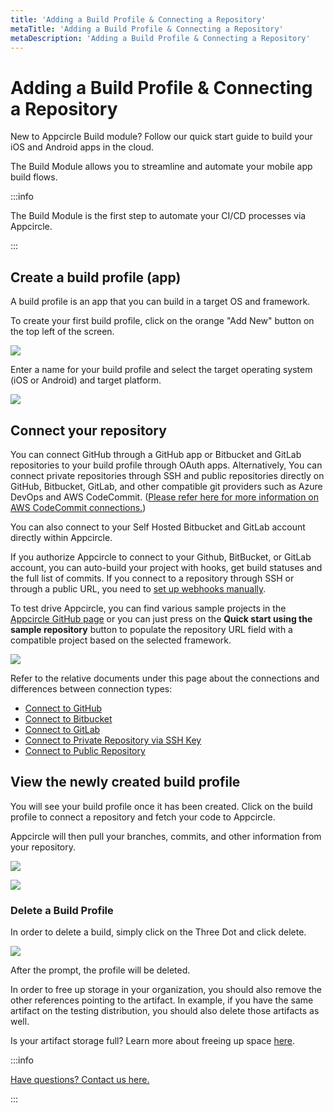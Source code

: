 ```yaml
---
title: 'Adding a Build Profile & Connecting a Repository'
metaTitle: 'Adding a Build Profile & Connecting a Repository'
metaDescription: 'Adding a Build Profile & Connecting a Repository'
---
```


# Adding a Build Profile & Connecting a Repository

New to Appcircle Build module? Follow our quick start guide to build your iOS and Android apps in the cloud.

The Build Module allows you to streamline and automate your mobile app build flows.

:::info

The Build Module is the first step to automate your CI/CD processes via Appcircle.

:::

## Create a build profile (app)

A build profile is an app that you can build in a target OS and framework.&#x20;

To create your first build profile, click on the orange "Add New" button on the top left of the screen.

![](<https://cdn.appcircle.io/docs/assets/01-01-Adding-A-Build-Profile (2).jpg>)

Enter a name for your build profile and select the target operating system (iOS or Android) and target platform.

![](<https://cdn.appcircle.io/docs/assets/image (224).png>)

## Connect your repository

You can connect GitHub through a GitHub app or Bitbucket and GitLab repositories to your build profile through OAuth apps. Alternatively, You can connect private repositories through SSH and public repositories directly on GitHub, Bitbucket, GitLab, and other compatible git providers such as Azure DevOps and AWS CodeCommit. ([Please refer here for more information on AWS CodeCommit connections.](../../troubleshooting-faq/common-issues.md#how-to-connect-to-aws-codecommit-repositories-through-ssh))

You can also connect to your Self Hosted Bitbucket and GitLab account directly within Appcircle.

If you authorize Appcircle to connect to your Github, BitBucket, or GitLab account, you can auto-build your project with hooks, get build statuses and the full list of commits. If you connect to a repository through SSH or through a public URL, you need to [set up webhooks manually](../build-manually-or-with-triggers.md#setting-up-manual-webhooks-for-ssh-and-public-repositories).

To test drive Appcircle, you can find various sample projects in the [Appcircle GitHub page](https://github.com/appcircleio?q=sample) or you can just press on the **Quick start using the sample repository** button to populate the repository URL field with a compatible project based on the selected framework.

![](<https://cdn.appcircle.io/docs/assets/image (233).png>)

Refer to the relative documents under this page about the connections and differences between connection types:

- [Connect to GitHub](https://docs.appcircle.io/build/adding-a-build-profile/connecting-to-github)
- [Connect to Bitbucket](https://docs.appcircle.io/build/adding-a-build-profile/connecting-to-bitbucket)
- [Connect to GitLab](https://docs.appcircle.io/build/adding-a-build-profile/connecting-to-gitlab)
- [Connect to Private Repository via SSH Key](https://docs.appcircle.io/build/adding-a-build-profile/connecting-to-private-repository-via-ssh)
- [Connect to Public Repository](https://docs.appcircle.io/build/adding-a-build-profile/connecting-to-public-repository)

## View the newly created build profile

You will see your build profile once it has been created. Click on the build profile to connect a repository and fetch your code to Appcircle.

Appcircle will then pull your branches, commits, and other information from your repository.

![](<https://cdn.appcircle.io/docs/assets/image (244).png>)

![](<https://cdn.appcircle.io/docs/assets/image (168).png>)

### Delete a Build Profile

In order to delete a build, simply click on the Three Dot and click delete.

![](<https://cdn.appcircle.io/docs/assets/image (245).png>)

After the prompt, the profile will be deleted.

In order to free up storage in your organization, you should also remove the other references pointing to the artifact. In example, if you have the same artifact on the testing distribution, you should also delete those artifacts as well.&#x20;

Is your artifact storage full? Learn more about freeing up space [here](https://docs.appcircle.io/troubleshooting-faq/common-issues#artifact-storage-is-full).

:::info

[Have questions? Contact us here.](https://appcircle.io/support/)

:::

